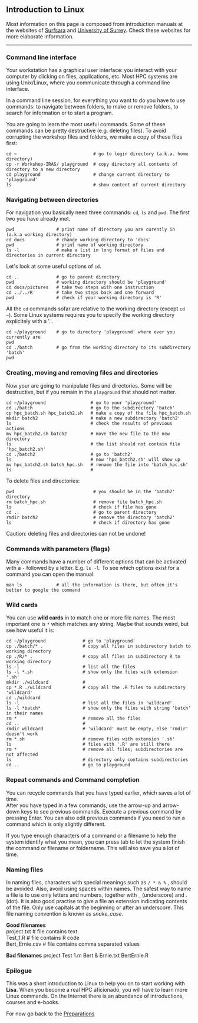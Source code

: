 ## Introduction to Linux

Most information on this page is composed from introduction manuals at the websites of [Surfsara](https://userinfo.surfsara.nl/systems/lisa/getting-started) and [University of Surrey](http://www.ee.surrey.ac.uk/Teaching/Unix/). Check these websites for more elaborate information.

---------------------------

### Command line interface

Your workstation has a graphical user interface: you interact with your computer by clicking on files, applications, etc. Most HPC systems are using Unix/Linux, where you communicate through a command line interface. 


In a command line session, for everything you want to do you have to use commands: to navigate between folders, to make or remove folders, to search for information or to start a program. 

You are going to learn the most useful commands. Some of these commands can be pretty destructive (e.g. deleting files). To avoid corrupting the workshop files and folders, we make a copy of these files first:

```
cd ~                             # go to login directory (a.k.a. home directory)
cp -r Workshop-IRAS/ playground  # copy directory all contents of directory to a new directory
cd playground                    # change current directory to 'playground'
ls                               # show content of current directory
```


### Navigating between directories

For navigation you basically need three commands: `cd`, `ls` and `pwd`. The first two you have already met.

```
pwd                # print name of directory you are curently in (a.k.a working directory)
cd docs            # change working directory to 'docs'
pwd                # print name of working directory
ls -l              # make a list in long format of files and directories in current directory
```

Let's look at some useful options of `cd`.

```
cd ..              # go to parent directory
pwd                # working directory should be 'playground'
cd docs/pictures   # take two steps with one instruction
cd ../../R         # take two steps back and one forward
pwd                # check if your working directory is 'R'
```

All the `cd` commands sofar are relative to the working directory (except `cd ~`). Some Linux systems requires you to specify the working directory explicitely with a '.'.

```
cd ~/playground    # go to directory 'playground' where ever you currently are
pwd
cd ./batch         # go from the working directory to its subdirectory 'batch'
pwd
```


### Creating, moving and removing files and directories
 
Now your are going to manipulate files and directories. Some will be destructive, but if you remain in the `playground` that should not matter.

```
cd ~/playground                 # go to your 'playground'
cd ./batch                      # go to the subdirectory 'batch'
cp hpc_batch.sh hpc_batch2.sh   # make a copy of the file hpc_batch.sh
mkdir batch2                    # make a new subdirectory 'batch2'
ls                              # check the results of previous actions
mv hpc_batch2.sh batch2         # move the new file to the new directory
ls                              # the list should not contain file 'hpc_batch2.sh' 
cd ./batch2                     # go to 'batch2'
ls                              # now 'hpc_batch2.sh' will show up
mv hpc_batch2.sh batch_hpc.sh   # rename the file into 'batch_hpc.sh'
ls                              #
```

To delete files and directories:

```
pwd                              # you should be in the 'batch2' directory
rm batch_hpc.sh                  # remove file batch_hpc.sh
ls                               # check if file has gone
cd ..                            # go to parent directory
rmdir batch2                     # remove the directory 'batch2'
ls                               # check if directory has gone
```

Caution: deleting files and directories can not be undone!


### Commands with parameters (flags)

Many commands have a number of different options that can be activated with a `-` followed by a letter. E.g. `ls -l`. To see which options exist for a command you can open the manual:

```
man ls             # all the information is there, but often it's better to google the command
```

### Wild cards

You can use __wild cards__ in to match one or more file names. The most important one is `*` which matches any string. Maybe that sounds weird, but see how useful it is:

```
cd ~/playground              # go to 'playground'
cp ./batch/* .               # copy all files in subdirectory batch to working directory
cp ./R/* .                   # copy all files in subdirectory R to working directory
ls -l                        # list all the files
ls -l *.sh                   # show only the files with extension '.sh'
mkdir ./wildcard             # 
cp *.R ./wildcard            # copy all the .R files to subdirectory 'wildcard'
cd ./wildcard
ls -l                        # list all the files in 'wildcard'
ls -l *batch*                # show only the files with string 'batch' in their names
rm *                         # remove all the files
cd ..                        # 
rmdir wildcard               # 'wildcard' must be empty, else 'rmdir' doesn't work
rm *.sh                      # remove files with extension '.sh'
ls                           # files with '.R' are still there
rm *                         # remove all files; subdirectories are not affected
ls                           # directory only contains subdirectories
cd ..                        # go to playground
```


### Repeat commands and Command completion

You can recycle commands that you have typed earlier, which saves a lot of time.  
After you have typed in a few commands, use the arrow-up and arrow-down keys to see previous commands. Execute a previous command by pressing Enter. You can also edit previous commands if you need to run a command which is only slightly different.

If you type enough characters of a command or a filename to help the system identify what you mean, you can press tab to let the system finish the command or filename or foldername. This will also save you a lot of time. 

### Naming files

In naming files, characters with special meanings such as `/ * & %` , should be avoided. Also, avoid using spaces within names. The safest way to name a file is to use only letters and numbers, together with _ (underscore) and . (dot). It is also good practise to give a file an extension indicating contents of the file. Only use capitals at the beginning or after an underscore. This file naming convention is known as *snake_case*. 

**Good filenames**        
project.txt        # file contains text      
Test_1.R           # file contains R code        
Bert_Ernie.csv     # file contains comma separated values

**Bad filenames**
project
Test 1.m 
Bert & Ernie.txt
BertErnie.R


### Epilogue

This was a short introduction to Linux to help you on to start working with **Lisa**. When you become a real HPC aficionado, you will have to learn more Linux commands. On the Internet there is an abundance of introductions, courses and e-books.

For now go back to the [Preparations](./preparations.md)



